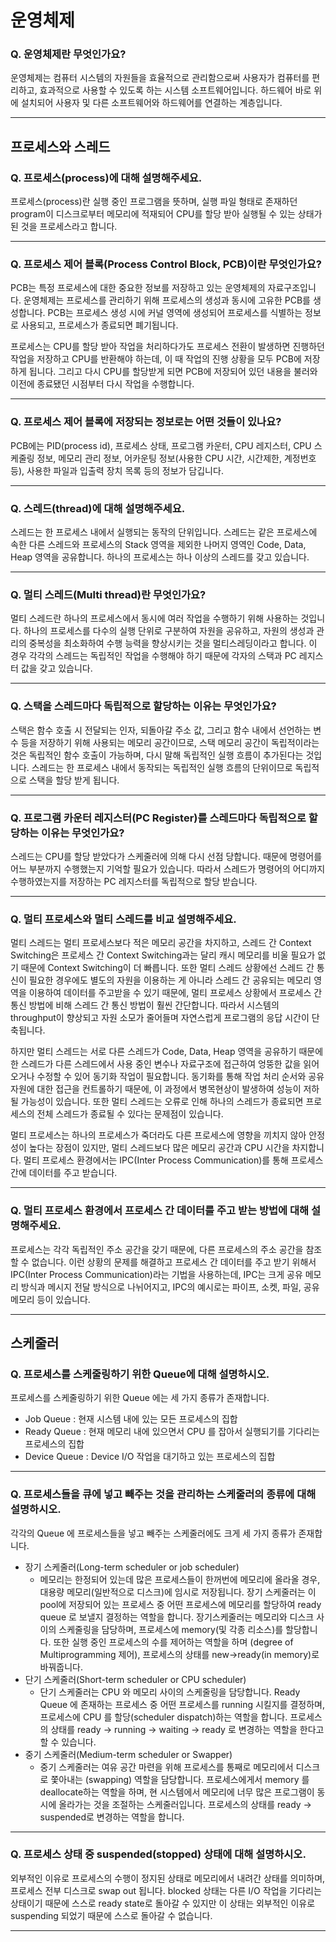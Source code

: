 # 운영체제

### Q. 운영체제란 무엇인가요?

운영체제는 컴퓨터 시스템의 자원들을 효율적으로 관리함으로써 사용자가 컴퓨터를 편리하고, 효과적으로 사용할 수 있도록 하는 시스템 소프트웨어입니다. 하드웨어 바로 위에 설치되어 사용자 및 다른 소프트웨어와 하드웨어를 연결하는 계층입니다.

---
## 프로세스와 스레드

### Q. 프로세스(process)에 대해 설명해주세요.

프로세스(process)란 실행 중인 프로그램을 뜻하며, 실행 파일 형태로 존재하던 program이 디스크로부터 메모리에 적재되어 CPU를 할당 받아 실행될 수 있는 상태가 된 것을 프로세스라고 합니다.

---

### Q. 프로세스 제어 블록(Process Control Block, PCB)이란 무엇인가요?

PCB는 특정 프로세스에 대한 중요한 정보를 저장하고 있는 운영체제의 자료구조입니다. 운영체제는 프로세스를 관리하기 위해 프로세스의 생성과 동시에 고유한 PCB를 생성합니다. PCB는 프로세스 생성 시에 커널 영역에 생성되어 프로세스를 식별하는 정보로 사용되고, 프로세스가 종료되면 폐기됩니다.

프로세스는 CPU를 할당 받아 작업을 처리하다가도 프로세스 전환이 발생하면 진행하던 작업을 저장하고 CPU를 반환해야 하는데, 이 때 작업의 진행 상황을 모두 PCB에 저장하게 됩니다. 그리고 다시 CPU를 할당받게 되면 PCB에 저장되어 있던 내용을 불러와 이전에 종료됐던 시점부터 다시 작업을 수행합니다.

---

### Q. 프로세스 제어 블록에 저장되는 정보로는 어떤 것들이 있나요?

PCB에는 PID(process id), 프로세스 상태, 프로그램 카운터, CPU 레지스터, CPU 스케줄링 정보, 메모리 관리 정보, 어카운팅 정보(사용한 CPU 시간, 시간제한, 계정번호 등), 사용한 파일과 입출력 장치 목록 등의 정보가 담깁니다.

---

### Q. 스레드(thread)에 대해 설명해주세요.

스레드는 한 프로세스 내에서 실행되는 동작의 단위입니다. 스레드는 같은 프로세스에 속한 다른 스레드와 프로세스의 Stack 영역을 제외한 나머지 영역인 Code, Data, Heap 영역을 공유합니다. 하나의 프로세스는 하나 이상의 스레드를 갖고 있습니다.

---

### Q. 멀티 스레드(Multi thread)란 무엇인가요?

멀티 스레드란 하나의 프로세스에서 동시에 여러 작업을 수행하기 위해 사용하는 것입니다. 하나의 프로세스를 다수의 실행 단위로 구분하여 자원을 공유하고, 자원의 생성과 관리의 중복성을 최소화하여 수행 능력을 향상시키는 것을 멀티스레딩이라고 합니다. 이 경우 각각의 스레드는 독립적인 작업을 수행해야 하기 때문에 각자의 스택과 PC 레지스터 값을 갖고 있습니다.

---

### Q. **스택을 스레드마다 독립적으로 할당하는 이유는 무엇인가요?**

스택은 함수 호출 시 전달되는 인자, 되돌아갈 주소 값, 그리고 함수 내에서 선언하는 변수 등을 저장하기 위해 사용되는 메모리 공간이므로, 스택 메모리 공간이 독립적이라는 것은 독립적인 함수 호출이 가능하며, 다시 말해 독립적인 실행 흐름이 추가된다는 것입니다. 스레드는 한 프로세스 내에서 동작되는 독립적인 실행 흐름의 단위이므로 독립적으로 스택을 할당 받게 됩니다.

---

### Q. 프로그램 카운터 레지스터(PC Register)를 스레드마다 독립적으로 할당하는 이유는 무엇인가요?

스레드는 CPU를 할당 받았다가 스케줄러에 의해 다시 선점 당합니다. 때문에 명령어를 어느 부분까지 수행했는지 기억할 필요가 있습니다. 따라서 스레드가 명령어의 어디까지 수행하였는지를 저장하는 PC 레지스터를 독립적으로 할당 받습니다.

---

### Q. 멀티 프로세스와 멀티 스레드를 비교 설명해주세요.

멀티 스레드는 멀티 프로세스보다 적은 메모리 공간을 차지하고, 스레드 간 Context Switching은 프로세스 간 Context Switching과는 달리 캐시 메모리를 비울 필요가 없기 때문에 Context Switching이 더 빠릅니다. 또한 멀티 스레드 상황에선 스레드 간 통신이 필요한 경우에도 별도의 자원을 이용하는 게 아니라 스레드 간 공유되는 메모리 영역을 이용하여 데이터를 주고받을 수 있기 때문에, 멀티 프로세스 상황에서 프로세스 간 통신 방법에 비해 스레드 간 통신 방법이 훨씬 간단합니다. 따라서 시스템의 throughput이 향상되고 자원 소모가 줄어들며 자연스럽게 프로그램의 응답 시간이 단축됩니다. 

하지만 멀티 스레드는 서로 다른 스레드가 Code, Data, Heap 영역을 공유하기 때문에 한 스레드가 다른 스레드에서 사용 중인 변수나 자료구조에 접근하여 엉뚱한 값을 읽어오거나 수정할 수 있어 동기화 작업이 필요합니다. 동기화를 통해 작업 처리 순서와 공유 자원에 대한 접근을 컨트롤하기 때문에, 이 과정에서 병목현상이 발생하여 성능이 저하될 가능성이 있습니다. 또한 멀티 스레드는 오류로 인해 하나의 스레드가 종료되면 프로세스의 전체 스레드가 종료될 수 있다는 문제점이 있습니다.

멀티 프로세스는 하나의 프로세스가 죽더라도 다른 프로세스에 영향을 끼치지 않아 안정성이 높다는 장점이 있지만, 멀티 스레드보다 많은 메모리 공간과 CPU 시간을 차지합니다. 멀티 프로세스 환경에서는 IPC(Inter Process Communication)를 통해 프로세스 간에 데이터를 주고 받습니다. 

---

### Q. 멀티 프로세스 환경에서 프로세스 간 데이터를 주고 받는 방법에 대해 설명해주세요.

프로세스는 각각 독립적인 주소 공간을 갖기 때문에, 다른 프로세스의 주소 공간을 참조할 수 없습니다. 이런 상황의 문제를 해결하고 프로세스 간 데이터를 주고 받기 위해서 IPC(Inter Process Communication)라는 기법을 사용하는데, IPC는 크게 공유 메모리 방식과 메시지 전달 방식으로 나뉘어지고, IPC의 예시로는 파이프, 소켓, 파일, 공유 메모리 등이 있습니다.

---

## 스케줄러

### Q. 프로세스를 스케줄링하기 위한 Queue에 대해 설명하시오.

프로세스를 스케줄링하기 위한 Queue 에는 세 가지 종류가 존재합니다.

- Job Queue : 현재 시스템 내에 있는 모든 프로세스의 집합
- Ready Queue : 현재 메모리 내에 있으면서 CPU 를 잡아서 실행되기를 기다리는 프로세스의 집합
- Device Queue : Device I/O 작업을 대기하고 있는 프로세스의 집합

---

### Q. 프로세스들을 큐에 넣고 빼주는 것을 관리하는 스케줄러의 종류에 대해 설명하시오.

각각의 Queue 에 프로세스들을 넣고 빼주는 스케줄러에도 크게 세 가지 종류가 존재합니다.

- 장기 스케줄러(Long-term scheduler or job scheduler)
    - 메모리는 한정되어 있는데 많은 프로세스들이 한꺼번에 메모리에 올라올 경우, 대용량 메모리(일반적으로 디스크)에 임시로 저장됩니다. 장기 스케줄러는 이 pool에 저장되어 있는 프로세스 중 어떤 프로세스에 메모리를 할당하여 ready queue 로 보낼지 결정하는 역할을 합니다. 장기스케줄러는 메모리와 디스크 사이의 스케줄링을 담당하며, 프로세스에 memory(및 각종 리소스)를 할당합니다. 또한 실행 중인 프로세스의 수를 제어하는 역할을 하며 (degree of Multiprogramming 제어), 프로세스의 상태를 new→ready(in memory)로 바꿔줍니다.
- 단기 스케줄러(Short-term scheduler or CPU scheduler)
    - 단기 스케줄러는 CPU 와 메모리 사이의 스케줄링을 담당합니다. Ready Queue 에 존재하는 프로세스 중 어떤 프로세스를 running 시킬지를 결정하며, 프로세스에 CPU 를 할당(scheduler dispatch)하는 역할을 합니다. 프로세스의 상태를 ready -> running -> waiting -> ready 로 변경하는 역할을 한다고 할 수 있습니다.
- 중기 스케줄러(Medium-term scheduler or Swapper)
    - 중기 스케줄러는 여유 공간 마련을 위해 프로세스를 통째로 메모리에서 디스크로 쫓아내는 (swapping) 역할을 담당합니다. 프로세스에게서 memory 를 deallocate하는 역할을 하며, 현 시스템에서 메모리에 너무 많은 프로그램이 동시에 올라가는 것을 조절하는 스케줄러입니다. 프로세스의 상태를 ready -> suspended로 변경하는 역할을 합니다.

---

### Q. 프로세스 상태 중 suspended(stopped) 상태에 대해 설명하시오.

외부적인 이유로 프로세스의 수행이 정지된 상태로 메모리에서 내려간 상태를 의미하며, 프로세스 전부 디스크로 swap out 됩니다. blocked 상태는 다른 I/O 작업을 기다리는 상태이기 때문에 스스로 ready state로 돌아갈 수 있지만 이 상태는 외부적인 이유로 suspending 되었기 때문에 스스로 돌아갈 수 없습니다.

---
